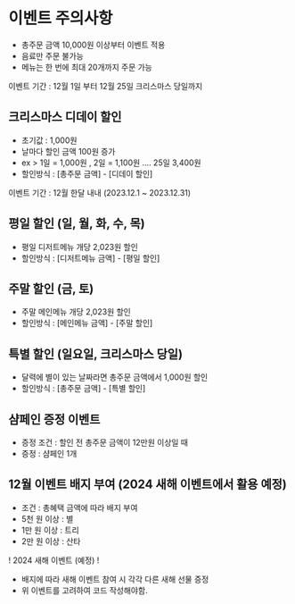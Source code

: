 
# 이벤트 주의사항
  - 총주문 금액 10,000원 이상부터 이벤트 적용
  - 음료만 주문 불가능
  - 메뉴는 한 번에 최대 20개까지 주문 가능


이벤트 기간 : 12월 1일 부터 12월 25일 크리스마스 당일까지

## 크리스마스 디데이 할인
  - 초기값 : 1,000원
  - 날마다 할인 금액 100원 증가
  - ex > 1일 = 1,000원 , 2일 = 1,100원 .... 25일 3,400원
  - 할인방식 : [총주문 금액] - [디데이 할인]


이벤트 기간 : 12월 한달 내내 (2023.12.1 ~ 2023.12.31)

## 평일 할인 (일, 월, 화, 수, 목)
  - 평일 디저트메뉴 개당 2,023원 할인
  - 할인방식 : [디저트메뉴 금액] - [평일 할인]

## 주말 할인 (금, 토)
  - 주말 메인메뉴 개당 2,023원 할인
  - 할인방식 : [메인메뉴 금액] - [주말 할인]

## 특별 할인 (일요일, 크리스마스 당일)
  - 달력에 별이 있는 날짜라면 총주문 금액에서 1,000원 할인
  - 할인방식 : [총주문 금액] - [특별 할인]

## 샴페인 증정 이벤트
  - 증정 조건 : 할인 전 총주문 금액이 12만원 이상일 때
  - 증정 : 샴페인 1개

## 12월 이벤트 배지 부여 (2024 새해 이벤트에서 활용 예정)
  - 조건 : 총혜택 금액에 따라 배지 부여
  - 5천 원 이상 : 별
  - 1만 원 이상 : 트리
  - 2만 원 이상 : 산타

! 2024 새해 이벤트 (예정) !
  - 배지에 따라 새해 이벤트 참여 시 각각 다른 새해 선물 증정
  - 위 이벤트를 고려하여 코드 작성해야함.

